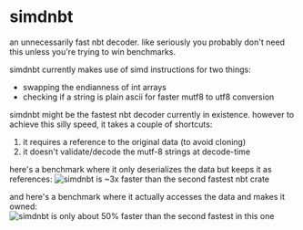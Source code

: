 # simdnbt

an unnecessarily fast nbt decoder. like seriously you probably don't need this unless you're trying to win benchmarks.

simdnbt currently makes use of simd instructions for two things:
- swapping the endianness of int arrays
- checking if a string is plain ascii for faster mutf8 to utf8 conversion

simdnbt might be the fastest nbt decoder currently in existence. however to achieve this silly speed, it takes a couple of shortcuts:
1. it requires a reference to the original data (to avoid cloning)
2. it doesn't validate/decode the mutf-8 strings at decode-time

here's a benchmark where it only deserializes the data but keeps it as references:
![simdnbt is ~3x faster than the second fastest nbt crate](https://github.com/mat-1/simdnbt/assets/27899617/8e69f817-f99c-4305-8447-51d63cee6108)

and here's a benchmark where it actually accesses the data and makes it owned:
![simdnbt is only about 50% faster than the second fastest in this one](https://github.com/mat-1/simdnbt/assets/27899617/9d716c39-3bff-4703-99d7-2bec91c6b205)
